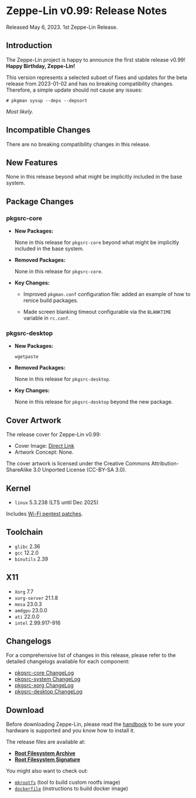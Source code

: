 # Zeppe-Lin v0.99: Release Notes

Released May 6, 2023. 1st Zeppe-Lin Release.

## Introduction

The Zeppe-Lin project is happy to announce the first stable release
v0.99! **Happy Birthday, Zeppe-Lin!**

This version represents a selected subset of fixes and updates for the
beta release from 2023-01-02 and has no breaking compatibility
changes.  Therefore, a simple update should not cause any issues:

    # pkgman sysup --deps --depsort

*Most likely.*

## Incompatible Changes

There are no breaking compatibility changes in this release.

## New Features

None in this release beyond what might be implicitly included in the
base system.

## Package Changes

### pkgsrc-core

- **New Packages:**

  None in this release for `pkgsrc-core` beyond what might be
  implicitly included in the base system.

- **Removed Packages:**

  None in this release for `pkgsrc-core`.

- **Key Changes:**

  - Improved `pkgman.conf` configuration file: added an example of how
    to renice build packages.

  - Made screen blanking timeout configurable via the `BLANKTIME`
    variable in `rc.conf`.

### pkgsrc-desktop

- **New Packages:**

  ```
  wgetpaste
  ```

- **Removed Packages:**

  None in this release for `pkgsrc-desktop`.

- **Key Changes:**

  None in this release for `pkgsrc-desktop` beyond the new package.

## Cover Artwork

The release cover for Zeppe-Lin v0.99:

- Cover Image: [Direct Link](https://github.com/zeppe-lin/artwork/blob/master/v0.99.png?raw=true)
- Artwork Concept: None.

The cover artwork is licensed under the Creative Commons
Attribution-ShareAlike 3.0 Unported License (CC-BY-SA 3.0).

## Kernel

- `linux` 5.3.238 (LTS until Dec 2025)

Includes [Wi-Fi pentest patches](https://github.com/sighook/lwpp).

## Toolchain

- `glibc` 2.36
- `gcc` 12.2.0
- `binutils` 2.39

## X11

- `Xorg` 7.7
- `xorg-server` 21.1.8
- `mesa` 23.0.3
- `amdgpu` 23.0.0
- `ati` 22.0.0
- `intel` 2.99.917-916

## Changelogs

For a comprehensive list of changes in this release, please refer to
the detailed changelogs available for each component:

- [pkgsrc-core ChangeLog](https://github.com/zeppe-lin/pkgsrc-core/releases/tag/v0.99)
- [pkgsrc-system ChangeLog](https://github.com/zeppe-lin/pkgsrc-system/releases/tag/v0.99)
- [pkgsrc-xorg ChangeLog](https://github.com/zeppe-lin/pkgsrc-xorg/releases/tag/v0.99)
- [pkgsrc-desktop ChangeLog](https://github.com/zeppe-lin/pkgsrc-desktop/releases/tag/v0.99)

## Download

Before downloading Zeppe-Lin, please read the
[handbook](https://zeppe-lin.github.io/handbook.html) to be sure
your hardware is supported and you know how to install it.

The release files are available at:

- [**Root Filesystem Archive**](https://github.com/zeppe-lin/pkgsrc-core/releases/download/v0.99/rootfs-v0.99-x86_64.tar.xz)
- [**Root Filesystem Signature**](https://github.com/zeppe-lin/pkgsrc-core/releases/download/v0.99/rootfs-v0.99-x86_64.tar.xz.sig)

You might also want to check out:

- [`mkrootfs`](https://github.com/zeppe-lin/mkrootfs) (tool to build custom rootfs image)
- [`dockerfile`](https://github.com/zeppe-lin/dockerfile) (instructions to build docker image)
